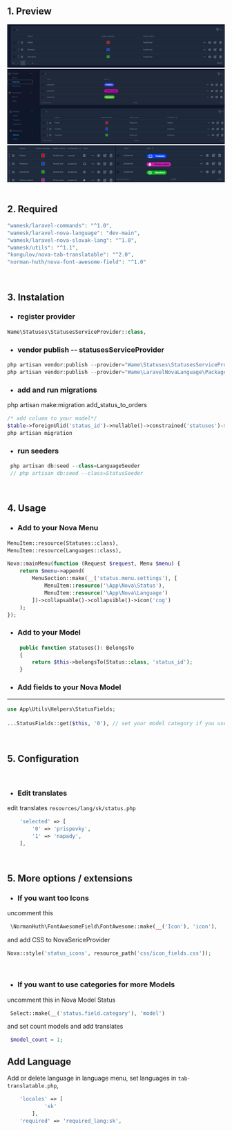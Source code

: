 
## 1. Preview
<img alt="preview" src="statuses.png">
<img alt="preview" src="img2.png">
<img alt="preview" src="img3.jpg">
<br><br>

## 2. Required

```php
"wamesk/laravel-commands": "^1.0",
"wamesk/laravel-nova-language": "dev-main",
"wamesk/laravel-nova-slovak-lang": "^1.0",
"wamesk/utils": "^1.1",
"kongulov/nova-tab-translatable": "^2.0",
"norman-huth/nova-font-awesome-field": "^1.0"
```
<br>

## 3. Instalation

- ### register provider
```php
Wame\Statuses\StatusesServiceProvider::class,
```

- ### vendor publish   -- statusesServiceProvider
```php
php artisan vendor:publish --provider="Wame\Statuses\StatusesServiceProvider"
php artisan vendor:publish --provider="Wame\LaravelNovaLanguage\PackageServiceProvider"
```
- ### add and run migrations
php artisan make:migration add_status_to_orders
```php
/* add column to your model*/
$table->foreignUlid('status_id')->nullable()->constrained('statuses')->cascadeOnUpdate()->nullOnDelete();
php artisan migration
```
- ### run seeders
```php
 php artisan db:seed --class=LanguageSeeder
 // php artisan db:seed --class=StatusSeeder
```

<br>

## 4. Usage

- ### Add to your Nova Menu   
`MenuItem::resource(Statuses::class),` <br>
  `MenuItem::resource(Languages::class),`
```php
Nova::mainMenu(function (Request $request, Menu $menu) {
    return $menu->append(
        MenuSection::make(__('status.menu.settings'), [
            MenuItem::resource('\App\Nova\Status'),
            MenuItem::resource('\App\Nova\Language')
        ])->collapsable()->collapsible()->icon('cog')
    );
});
```

- ### Add to your Model

``` php
    public function statuses(): BelongsTo
    {
        return $this->belongsTo(Status::class, 'status_id');
    }
```
- ### Add fields to your Nova Model
** **

``` php
use App\Utils\Helpers\StatusFields;

...StatusFields::get($this, '0'), // set your model category if you use more categories
``` 
<br>

## 5. Configuration
<br>

- ### Edit translates
 edit translates  `resources/lang/sk/status.php `
```php
    'selected' => [
        '0' => 'prispevky',
        '1' => 'napady',
    ],
```
<br>

## 5. More options / extensions

- ### If you want too Icons 
uncomment this
```php
 \NormanHuth\FontAwesomeField\FontAwesome::make(__('Icon'), 'icon'),
```
and add CSS to NovaSericeProvider
```php
Nova::style('status_icons', resource_path('css/icon_fields.css'));
```
<br>

- ### If you want to use categories for more Models
uncomment this in Nova Model Status
```php
 Select::make(__('status.field.category'), 'model')
```
and set count models and add translates
```php
 $model_count = 1;
```

## Add Language
Add or delete language in language menu,
set languages in `tab-translatable.php`,

```php
    'locales' => [
            'sk'
        ],
    'required' => 'required_lang:sk',
```

